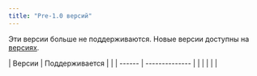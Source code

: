 ```yaml
---
title: "Pre-1.0 версий"
---
```


Эти версии больше не поддерживаются. Новые версии доступны на [версиях](versions.md).

| Версии | Поддерживается |  |
| ------ | -------------- |  |
|        |                |  |
